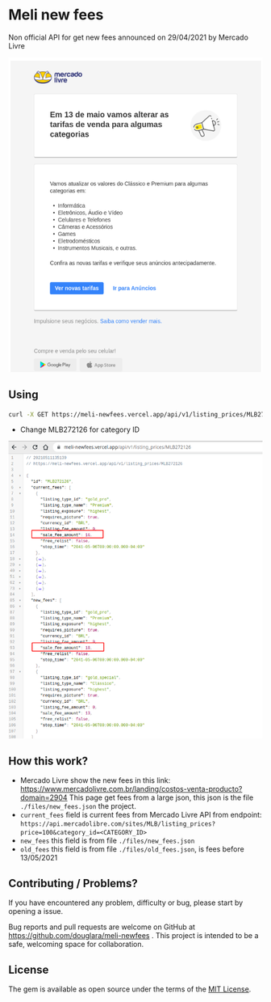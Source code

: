 # Meli new fees

Non official API for get new fees announced on 29/04/2021 by Mercado Livre

![image](./files/pictures/email.png)

## Using


```sh
curl -X GET https://meli-newfees.vercel.app/api/v1/listing_prices/MLB272126
```

- Change MLB272126 for category ID

![image](./files/pictures/api_response.png)

## How this work?

- Mercado Livre show the new fees in this link: https://www.mercadolivre.com.br/landing/costos-venta-producto?domain=2904
This page get fees from a large json, this json is the file `./files/new_fees.json` the project.
- `current_fees` field is current fees from Mercado Livre API from endpoint: `https://api.mercadolibre.com/sites/MLB/listing_prices?price=100&category_id=<CATEGORY_ID>`
- `new_fees` this field is from file `./files/new_fees.json`
- `old_fees` this field is from file `./files/old_fees.json`, is fees before 13/05/2021

## Contributing / Problems?

If you have encountered any problem, difficulty or bug, please start by opening a issue.

Bug reports and pull requests are welcome on GitHub at https://github.com/douglara/meli-newfees . This project is intended to be a safe, welcoming space for collaboration.

## License

The gem is available as open source under the terms of the [MIT License](https://opensource.org/licenses/MIT).
